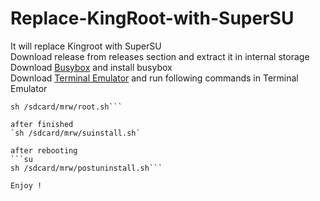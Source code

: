# Replace-KingRoot-with-SuperSU

It will replace Kingroot with SuperSU  
Download release from releases section and extract it in internal storage  
Download [Busybox](https://play.google.com/store/apps/details?id=ru.meefik.busybox) and install busybox  
Download [Terminal Emulator](https://play.google.com/store/apps/details?id=jackpal.androidterm) and run following commands in Terminal Emulator  
```su
sh /sdcard/mrw/root.sh```

after finished  
`sh /sdcard/mrw/suinstall.sh`

after rebooting  
```su  
sh /sdcard/mrw/postuninstall.sh```

Enjoy !
